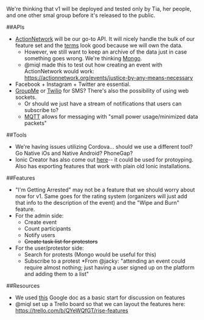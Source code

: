 We're thinking that v1 will be deployed and tested only by Tia, her people, and one other smal group before it's released to the public.

##APIs
* [ActionNetwork](https://actionnetwork.org/docs/v1/events) will be our go-to API. It will nicely handle the bulk of our feature set and the [terms](https://actionnetwork.org/terms) look good because we will own the data.
  * However, we still want to keep an archive of the data just in case something goes wrong. We're thinking [Mongo](http://www.mongodb.org/).
  * @miql made this to test out how creating an event with ActionNetwork would work: https://actionnetwork.org/events/justice-by-any-means-necessary
* Facebook + Instagram + Twitter are essential. 
* [GroupMe](https://dev.groupme.com/docs/v3) or [Twilio](https://www.twilio.com/) for SMS? There's also the possibility of using web sockets. 
  * Or should we just have a stream of notifications that users can subscribe to?
  * [MQTT](http://mqtt.org/) allows for messaging with "small power usage/minimized data packets"
  
##Tools
* We're having issues utilizing Cordova... should we use a different tool? Go Native iOs and Native Android? PhoneGap?
* Ionic Creator has also come out [here](https://creator.ionic.io/)-- it could be used for protoyping. Also has exporting features that work with plain old Ionic installations.

##Features
* "I'm Getting Arrested" may not be a feature that we should worry about now for v1. Same goes for the rating system (organizers will just add that info to the description of the event) and the "Wipe and Burn" feature.
* For the admin side:
  * Create event
  * Count participants
  * Notify users
  * ~~Create task list for protestors~~
* For the user/protestor side:
  * Search for protests (Mongo would be useful for this)
  * Subscribe to a protest
    *From @jacky: "attending an event could require almost nothing; just having a user signed up on the platform and adding them to a list"

##Resources
* We used [this](https://docs.google.com/document/d/1nWyryvSGSqW7Mr0H2yiixPwVKG77755KORni2KxexeE/edit) Google doc as a basic start for discussion on features
* @miql set up a Trello board so that we can layout the features here: https://trello.com/b/QYeWQfGT/rise-features
  
